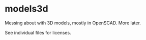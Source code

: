 # models3d

Messing about with 3D models, mostly in OpenSCAD.  More later.

See individual files for licenses.
